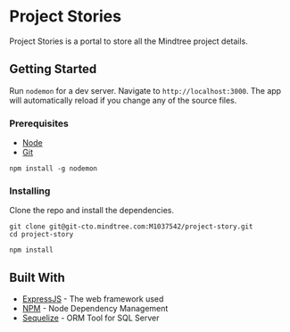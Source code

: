 # Project Stories

Project Stories is a portal to store all the Mindtree project details.

## Getting Started

Run `nodemon` for a dev server. Navigate to `http://localhost:3000`. The app will automatically reload if you change any of the source files.

### Prerequisites

* [Node](https://nodejs.org/en/download/)
* [Git](https://git-scm.com/downloads)

```
npm install -g nodemon
```

### Installing

Clone the repo and install the dependencies.

```
git clone git@git-cto.mindtree.com:M1037542/project-story.git
cd project-story
```

```
npm install
```

## Built With

* [ExpressJS](https://expressjs.com/) - The web framework used
* [NPM](https://www.npmjs.com/) - Node Dependency Management
* [Sequelize](https://sequelize.readthedocs.io/en/v3/) - ORM Tool for SQL Server
